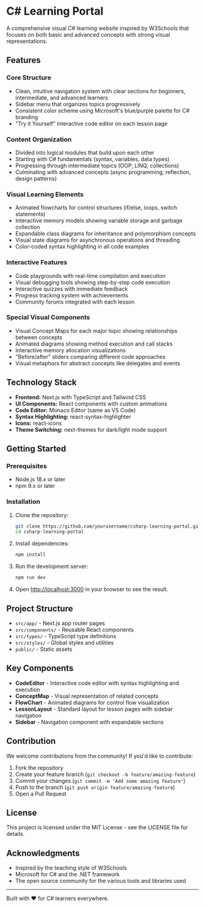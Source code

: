 # C# Learning Portal

A comprehensive visual C# learning website inspired by W3Schools that focuses on both basic and advanced concepts with strong visual representations.

## Features

### Core Structure
- Clean, intuitive navigation system with clear sections for beginners, intermediate, and advanced learners
- Sidebar menu that organizes topics progressively
- Consistent color scheme using Microsoft's blue/purple palette for C# branding
- "Try it Yourself" interactive code editor on each lesson page

### Content Organization
- Divided into logical modules that build upon each other
- Starting with C# fundamentals (syntax, variables, data types)
- Progressing through intermediate topics (OOP, LINQ, collections)
- Culminating with advanced concepts (async programming, reflection, design patterns)

### Visual Learning Elements
- Animated flowcharts for control structures (if/else, loops, switch statements)
- Interactive memory models showing variable storage and garbage collection
- Expandable class diagrams for inheritance and polymorphism concepts
- Visual state diagrams for asynchronous operations and threading
- Color-coded syntax highlighting in all code examples

### Interactive Features
- Code playgrounds with real-time compilation and execution
- Visual debugging tools showing step-by-step code execution
- Interactive quizzes with immediate feedback
- Progress tracking system with achievements
- Community forums integrated with each lesson

### Special Visual Components
- Visual Concept Maps for each major topic showing relationships between concepts
- Animated diagrams showing method execution and call stacks
- Interactive memory allocation visualizations
- "Before/after" sliders comparing different code approaches
- Visual metaphors for abstract concepts like delegates and events

## Technology Stack

- **Frontend:** Next.js with TypeScript and Tailwind CSS
- **UI Components:** React components with custom animations
- **Code Editor:** Monaco Editor (same as VS Code)
- **Syntax Highlighting:** react-syntax-highlighter
- **Icons:** react-icons
- **Theme Switching:** next-themes for dark/light mode support

## Getting Started

### Prerequisites

- Node.js 18.x or later
- npm 9.x or later

### Installation

1. Clone the repository:
   ```bash
   git clone https://github.com/yourusername/csharp-learning-portal.git
   cd csharp-learning-portal
   ```

2. Install dependencies:
   ```bash
   npm install
   ```

3. Run the development server:
   ```bash
   npm run dev
   ```

4. Open [http://localhost:3000](http://localhost:3000) in your browser to see the result.

## Project Structure

- `src/app/` - Next.js app router pages
- `src/components/` - Reusable React components
- `src/types/` - TypeScript type definitions
- `src/styles/` - Global styles and utilities
- `public/` - Static assets

## Key Components

- **CodeEditor** - Interactive code editor with syntax highlighting and execution
- **ConceptMap** - Visual representation of related concepts
- **FlowChart** - Animated diagrams for control flow visualization
- **LessonLayout** - Standard layout for lesson pages with sidebar navigation
- **Sidebar** - Navigation component with expandable sections

## Contribution

We welcome contributions from the community! If you'd like to contribute:

1. Fork the repository
2. Create your feature branch (`git checkout -b feature/amazing-feature`)
3. Commit your changes (`git commit -m 'Add some amazing feature'`)
4. Push to the branch (`git push origin feature/amazing-feature`)
5. Open a Pull Request

## License

This project is licensed under the MIT License - see the LICENSE file for details.

## Acknowledgments

- Inspired by the teaching style of W3Schools
- Microsoft for C# and the .NET framework
- The open source community for the various tools and libraries used

---

Built with ♥ for C# learners everywhere.
